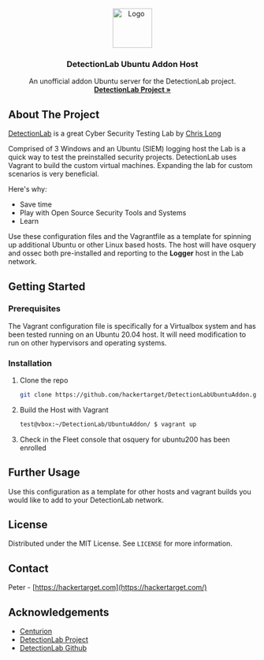 <!-- PROJECT LOGO -->
<br />
<p align="center">
  <a href="https://github.com/othneildrew/Best-README-Template">
    <img src="https://assets.ubuntu.com/v1/ad9a02ac-ubuntu-orange.gif" alt="Logo" width="80" height="80">
  </a>

  <h3 align="center">DetectionLab Ubuntu Addon Host</h3>

  <p align="center">
    An unofficial addon Ubuntu server for the DetectionLab project. 
    <br />
    <a href="https://detectionlab.network/"><strong>DetectionLab Project »</strong></a>
    <br />
  </p>
</p>


<!-- ABOUT THE PROJECT -->
## About The Project

[DetectionLab](https://twitter.com/DetectionLab) is a great Cyber Security Testing Lab by [Chris Long](https://github.com/clong)

Comprised of 3 Windows and an Ubuntu (SIEM) logging host the Lab is a quick way to test the preinstalled security projects. DetectionLab uses Vagrant to build the custom virtual machines. Expanding the lab for custom scenarios is very beneficial.

Here's why:
* Save time
* Play with Open Source Security Tools and Systems
* Learn

Use these configuration files and the Vagrantfile as a template for spinning up additional Ubuntu or other Linux based hosts. The host will have osquery and ossec both pre-installed and reporting to the **Logger** host in the Lab network.

<!-- GETTING STARTED -->
## Getting Started

### Prerequisites

The Vagrant configuration file is specifically for a Virtualbox system and has been tested running on an Ubuntu 20.04 host. It will need modification to run on other hypervisors and operating systems.


### Installation

1. Clone the repo
   ```sh
   git clone https://github.com/hackertarget/DetectionLabUbuntuAddon.git
   ```
2. Build the Host with Vagrant
   ```sh
   test@vbox:~/DetectionLab/UbuntuAddon/ $ vagrant up
   ```
3. Check in the Fleet console that osquery for ubuntu200 has been enrolled


## Further Usage

Use this configuration as a template for other hosts and vagrant builds you would like to add to your DetectionLab network.


<!-- LICENSE -->
## License

Distributed under the MIT License. See `LICENSE` for more information.



<!-- CONTACT -->
## Contact

Peter - [https://hackertarget.com](https://hackertarget.com/)


<!-- ACKNOWLEDGEMENTS -->
## Acknowledgements
* [Centurion](https://twitter.com/centurion)
* [DetectionLab Project](https://detectionlab.network)
* [DetectionLab Github](https://github.com/clong/DetectionLab)


